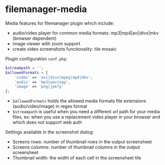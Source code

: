 # filemanager-media
Media features for filemanager plugin which include:
- audio/video player for common media formats: mp3|mp4|avi|divx|mkv (browser dependent)
- image viewer with zoom support
- create video screenshots functionality: tile mosaic


Plugin configuration `conf.php`:

```php 
$streampath = '';
$allowedFormats = [
    'video' => 'avi|divx|mpeg|mp4|mkv',
    'audio' => 'mp3|wav|ogg',
    'image' => 'png|jpe?g'
];
```
  - `$allowedFormats` holds the allowed media formats file extensions (audio/video/image) in regex format
  - `$streampath` is useful when you need a different url path for your media files, ex: when you use a replacement video player in your browser and which does not support web auth 
  
Settings available in the screenshot dialog:
 - Screens rows: number of thumbnail rows in the output screensheet 
 - Screens columns: number of thumbnail columns in the output screensheet 
 - Thumbnail width: the width of each cell in the screensheet tile



